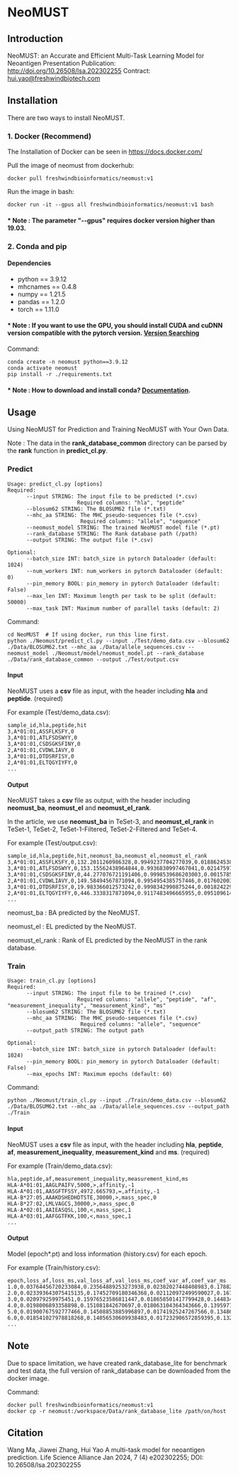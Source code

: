 # NeoMUST

## Introduction

NeoMUST: an Accurate and Efficient Multi-Task Learning Model for Neoantigen Presentation
Publication: http://doi.org/10.26508/lsa.202302255
Contract: hui.yao@freshwindbiotech.com

## Installation

There are two ways to install NeoMUST.

### 1. Docker (Recommend)

The Installation of Docker can be seen in https://docs.docker.com/

Pull the image of neomust from dockerhub:

    docker pull freshwindbioinformatics/neomust:v1

Run the image in bash:

    docker run -it --gpus all freshwindbioinformatics/neomust:v1 bash

####  * Note : The parameter "--gpus" requires docker version higher than 19.03.

### 2. Conda and pip

#### Dependencies

* python == 3.9.12
* mhcnames == 0.4.8
* numpy == 1.21.5
* pandas == 1.2.0
* torch == 1.11.0

####  * Note : If you want to use the GPU, you should install CUDA and cuDNN version compatible with the pytorch version. [Version Searching](https://pytorch.org/)

Command:

    conda create -n neomust python==3.9.12
    conda activate neomust
    pip install -r ./requirements.txt

####  * Note : How to download and install conda? [Documentation](https://docs.conda.io/en/latest/miniconda.html).

## Usage

Using NeoMUST for Prediction and Training NeoMUST with Your Own Data.

Note : The data in the **rank_database_common** directory can be parsed by the **rank** function in **predict_cl.py**.

### Predict

    Usage: predict_cl.py [options]
    Required:
          --input STRING: The input file to be predicted (*.csv) 
                          Required columns: "hla", "peptide" 
          --blosum62 STRING: The BLOSUM62 file (*.txt)
          --mhc_aa STRING: The MHC_pseudo-sequences file (*.csv)
                           Required columns: "allele", "sequence" 
          --neomust_model STRING: The trained NeoMUST model file (*.pt)
          --rank_database STRING: The Rank database path (/path)
          --output STRING: The output file (*.csv)

    Optional:
          --batch_size INT: batch_size in pytorch Dataloader (default: 1024)
          --num_workers INT: num_workers in pytorch Dataloader (default: 0)
          --pin_memory BOOL: pin_memory in pytorch Dataloader (default: False)
          --max_len INT: Maximum length per task to be split (default: 50000)
          --max_task INT: Maximum number of parallel tasks (default: 2)

Command:

    cd NeoMUST  # If using docker, run this line first.
    python ./Neomust/predict_cl.py --input ./Test/demo_data.csv --blosum62 ./Data/BLOSUM62.txt --mhc_aa ./Data/allele_sequences.csv --neomust_model ./Neomust/model/neomust_model.pt --rank_database ./Data/rank_database_common --output ./Test/output.csv

#### Input

NeoMUST uses a **csv** file as input, with the header including **hla** and **peptide**. (required)

For example (Test/demo_data.csv):

    sample_id,hla,peptide,hit
    3,A*01:01,ASSFLKSFY,0
    3,A*01:01,ATLFSDSWYY,0
    3,A*01:01,CSDSGKSFINY,0
    2,A*01:01,CVDWLIAVY,0
    3,A*01:01,DTDSRFISY,0
    2,A*01:01,ELTQGYIYFY,0
    ...

#### Output

NeoMUST takes a **csv** file as output, with the header including **neomust_ba**, **neomust_el** and **neomust_el_rank**. 

In the article, we use **neomust_ba** in TeSet-3, and **neomust_el_rank** in TeSet-1, TeSet-2, TeSet-1-Filtered, TeSet-2-Filtered and TeSet-4.

For example (Test/output.csv):

    sample_id,hla,peptide,hit,neomust_ba,neomust_el,neomust_el_rank
    3,A*01:01,ASSFLKSFY,0,132.2011260986328,0.9949237704277039,0.0188624538908844
    3,A*01:01,ATLFSDSWYY,0,153.15562438964844,0.9936830997467041,0.0214759749359707
    3,A*01:01,CSDSGKSFINY,0,44.277076721191406,0.9998539686203003,0.00157858281922
    2,A*01:01,CVDWLIAVY,0,149.58494567871094,0.9954954385757446,0.0176020038337011
    3,A*01:01,DTDSRFISY,0,19.983366012573242,0.9998342990875244,0.0018242296354762
    2,A*01:01,ELTQGYIYFY,0,446.3338317871094,0.9117483496665955,0.095109614858008
    ...

neomust_ba : BA predicted by the NeoMUST.

neomust_el : EL predicted by the NeoMUST.

neomust_el_rank : Rank of EL predicted by the NeoMUST in the rank database.

### Train

    Usage: train_cl.py [options]
    Required:
          --input STRING: The input file to be trained (*.csv) 
                          Required columns: "allele", "peptide", "af", "measurement_inequality", "measurement_kind", "ms" 
          --blosum62 STRING: The BLOSUM62 file (*.txt)
          --mhc_aa STRING: The MHC_pseudo-sequences file (*.csv)
                           Required columns: "allele", "sequence"
          --output_path STRING: The output path

    Optional:
          --batch_size INT: batch_size in pytorch Dataloader (default: 1024)
          --pin_memory BOOL: pin_memory in pytorch Dataloader (default: False)
          --max_epochs INT: Maximum epochs (default: 60)

Command:

    python ./Neomust/train_cl.py --input ./Train/demo_data.csv --blosum62 ./Data/BLOSUM62.txt --mhc_aa ./Data/allele_sequences.csv --output_path ./Train

#### Input

NeoMUST uses a **csv** file as input, with the header including **hla**, **peptide**, **af**, **measurement_inequality**, **measurement_kind** and **ms**. (required)

For example (Train/demo_data.csv):

    hla,peptide,af,measurement_inequality,measurement_kind,ms
    HLA-A*01:01,AAGLPAIFV,5000,>,affinity,-1
    HLA-A*01:01,AASGFTFSSY,4972.665793,=,affinity,-1
    HLA-B*27:05,AAAKDSHEDHDTSTE,30000,>,mass_spec,0
    HLA-B*27:02,LMLVAGCS,30000,>,mass_spec,0
    HLA-A*02:01,AAIEASQSL,100,<,mass_spec,1
    HLA-A*03:01,AAFGGTFKK,100,<,mass_spec,1
    ...

#### Output

Model (epoch*.pt) and loss information (history.csv) for each epoch.

For example (Train/history.csv):
    
    epoch,loss_af,loss_ms,val_loss_af,val_loss_ms,coef_var_af,coef_var_ms
    1.0,0.03764456720233084,0.23564889253273938,0.02382027448408983,0.17882955277507956,0.5289607048034668,0.7348414659500122
    2.0,0.023393643075415135,0.17452709180346368,0.021120972499590027,0.16742397980256515,0.3363616168498993,0.705833375453949
    3.0,0.020979259975451,0.15976523586811447,0.018658501417799428,0.1448341972448609,0.3258369266986847,0.6899664402008057
    4.0,0.0198006893358898,0.151081842670697,0.018063104364343666,0.13959771103479646,0.3216213881969452,0.6802341341972351
    5.0,0.01900767592777466,0.14508853885996897,0.01741925247267566,0.1348600729622624,0.3183627128601074,0.674423336982727
    6.0,0.018541027978818268,0.14056530609938483,0.017232906572859395,0.13296843421730128,0.3162034749984741,0.6678964495658875
    ...

## Note

Due to space limitation, we have created rank_database_lite for benchmark and test data, the full version of
rank_database can be downloaded from the docker image.

Command:

    docker pull freshwindbioinformatics/neomust:v1
    docker cp -r neomust:/workspace/Data/rank_database_lite /path/on/host

## Citation

Wang Ma, Jiawei Zhang, Hui Yao
A multi-task model for neoantigen prediction.
Life Science Alliance Jan 2024, 7 (4) e202302255; DOI: 10.26508/lsa.202302255
